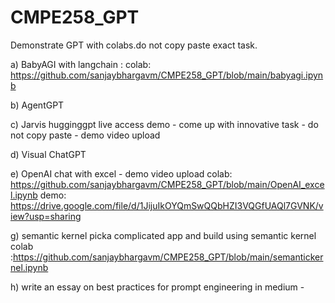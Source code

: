 # CMPE258_GPT


Demonstrate GPT with colabs.do not copy paste exact task. 

a) BabyAGI with langchain : 
colab: https://github.com/sanjaybhargavm/CMPE258_GPT/blob/main/babyagi.ipynb

b) AgentGPT

c) Jarvis hugginggpt live access demo - come up with innovative task - do not copy paste - demo video  upload

d) Visual ChatGPT

e)  OpenAI chat with excel - demo video upload
colab: https://github.com/sanjaybhargavm/CMPE258_GPT/blob/main/OpenAI_excel.ipynb
demo: https://drive.google.com/file/d/1JijuIkOYQmSwQQbHZI3VQGfUAQl7GVNK/view?usp=sharing


g) semantic kernel picka complicated app and build using semantic kernel 
colab :https://github.com/sanjaybhargavm/CMPE258_GPT/blob/main/semantickernel.ipynb

h) write an essay on best practices for prompt engineering in medium -
